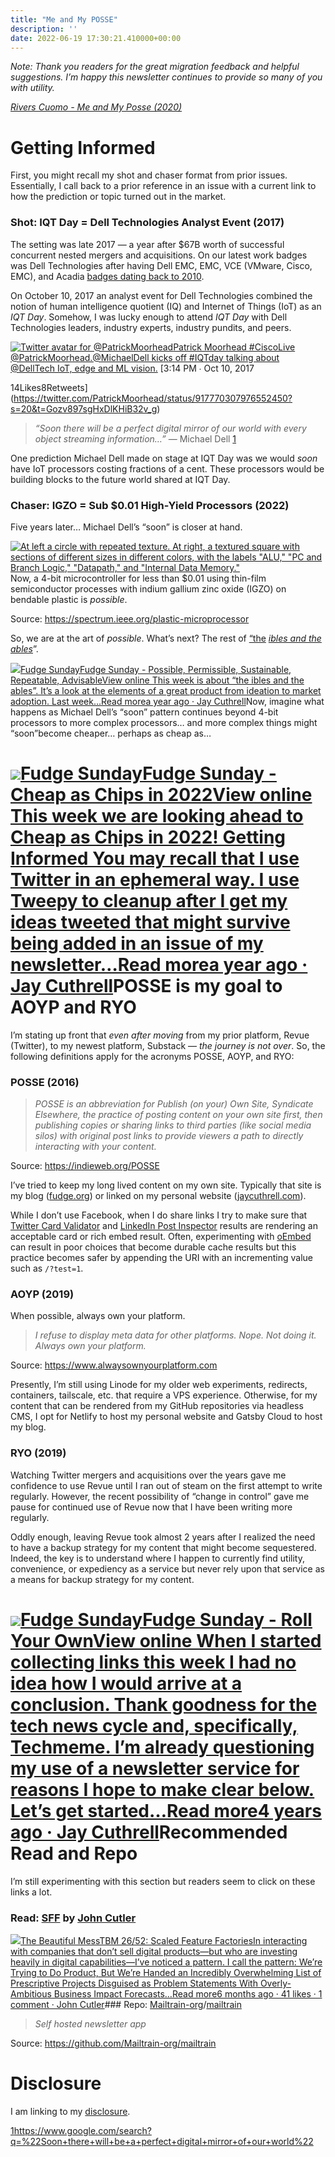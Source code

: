 ```yaml
---
title: "Me and My POSSE"
description: ''
date: 2022-06-19 17:30:21.410000+00:00
---
```


*Note: Thank you readers for the great migration feedback and helpful suggestions. I’m happy this newsletter continues to provide so many of you with utility.*

*[Rivers Cuomo - Me and My Posse (2020)](https://youtu.be/uPAzNXk59P8)*

Getting Informed
================

First, you might recall my shot and chaser format from prior issues. Essentially, I call back to a prior reference in an issue with a current link to how the prediction or topic turned out in the market.

### Shot: IQT Day = Dell Technologies Analyst Event (2017)

The setting was late 2017 — a year after $67B worth of successful concurrent nested mergers and acquisitions. On our latest work badges was Dell Technologies after having Dell EMC, EMC, VCE (VMware, Cisco, EMC), and Acadia [badges dating back to 2010](https://fudge.org/archive/my-tenth-year-at-dell-technologies/). 

On October 10, 2017 an analyst event for Dell Technologies combined the notion of human intelligence quotient (IQ) and Internet of Things (IoT) as an *IQT Day*. Somehow, I was lucky enough to attend *IQT Day* with Dell Technologies leaders, industry experts, industry pundits, and peers.

[![Twitter avatar for @PatrickMoorhead](https://cuthrell.com/favicon.png)Patrick Moorhead #CiscoLive @PatrickMoorhead.@MichaelDell kicks off #IQTday talking about @DellTech IoT, edge and ML vision.](https://twitter.com/PatrickMoorhead/status/917770307976552450?s=20&t=Gozv897sgHxDlKHiB32v_g) [3:14 PM ∙ Oct 10, 2017


14Likes8Retweets](https://twitter.com/PatrickMoorhead/status/917770307976552450?s=20&t=Gozv897sgHxDlKHiB32v_g)
> *“Soon there will be a perfect digital mirror of our world with every object streaming information…”* — Michael Dell [1](#footnote-1)
> 
> 

One prediction Michael Dell made on stage at IQT Day was we would *soon* have IoT processors costing fractions of a cent. These processors would be building blocks to the future world shared at IQT Day.

### Chaser: IGZO = Sub $0.01 High-Yield Processors (2022)

Five years later… Michael Dell’s “soon” is closer at hand.

[![At left a circle with repeated texture. At right, a textured square with sections of different sizes in different colors, with the labels "ALU," "PC and Branch Logic," "Datapath," and "Internal Data Memory."](https://cuthrell.com/favicon.png "At left a circle with repeated texture. At right, a textured square with sections of different sizes in different colors, with the labels \"ALU,\" \"PC and Branch Logic,\" \"Datapath,\" and \"Internal Data Memory.\"")](https://cuthrell.com/favicon.png)Now, a 4-bit microcontroller for less than $0.01 using thin-film semiconductor processes with indium gallium zinc oxide (IGZO) on bendable plastic is *possible*. 

Source: <https://spectrum.ieee.org/plastic-microprocessor>

So, we are at the art of *possible*. What’s next? The rest of [“the](https://sunday.fudge.org/p/fudge-sunday-possible-permissible-sustainable-repeatable-advisable-732793) *[ibles and the ables](https://sunday.fudge.org/p/fudge-sunday-possible-permissible-sustainable-repeatable-advisable-732793)*”.

[![](https://cuthrell.com/favicon.png)Fudge SundayFudge Sunday - Possible, Permissible, Sustainable, Repeatable, AdvisableView online This week is about “the ibles and the ables”. It’s a look at the elements of a great product from ideation to market adoption. Last week…Read morea year ago · Jay Cuthrell](https://sunday.fudge.org/p/fudge-sunday-possible-permissible-sustainable-repeatable-advisable-732793?utm_source=substack&utm_campaign=post_embed&utm_medium=web)Now, imagine what happens as Michael Dell’s “soon” pattern continues beyond 4-bit processors to more complex processors… and more complex things might “soon”become cheaper… perhaps as cheap as… 

[![](https://cuthrell.com/favicon.png)Fudge SundayFudge Sunday - Cheap as Chips in 2022View online This week we are looking ahead to Cheap as Chips in 2022! Getting Informed You may recall that I use Twitter in an ephemeral way. I use Tweepy to cleanup after I get my ideas tweeted that might survive being added in an issue of my newsletter…Read morea year ago · Jay Cuthrell](https://sunday.fudge.org/p/fudge-sunday-cheap-as-chips-in-2022-946008?utm_source=substack&utm_campaign=post_embed&utm_medium=web)POSSE is my goal to AOYP and RYO
================================

I’m stating up front that *even after moving* from my prior platform, Revue (Twitter), to my newest platform, Substack — *the journey is not over*. So, the following definitions apply for the acronyms POSSE, AOYP, and RYO:

### POSSE (2016)


> *POSSE is an abbreviation for Publish (on your) Own Site, Syndicate Elsewhere, the practice of posting content on your own site first, then publishing copies or sharing links to third parties (like social media silos) with original post links to provide viewers a path to directly interacting with your content.*
> 
> 

Source: <https://indieweb.org/POSSE>

I’ve tried to keep my long lived content on my own site. Typically that site is my blog ([fudge.org](https://fudge.org)) or linked on my personal website ([jaycuthrell.com](https://jaycuthrell.com)). 

While I don’t use Facebook, when I do share links I try to make sure that [Twitter Card Validator](https://cards-dev.twitter.com/validator) and [LinkedIn Post Inspector](https://www.linkedin.com/post-inspector/) results are rendering an acceptable card or rich embed result. Often, experimenting with [oEmbed](https://oembed.com) can result in poor choices that become durable cache results but this practice becomes safer by appending the URI with an incrementing value such as `/?test=1`. 

### AOYP (2019)

When possible, always own your platform.


> *I refuse to display meta data for other platforms. Nope. Not doing it. Always own your platform.*
> 
> 

Source: <https://www.alwaysownyourplatform.com>

Presently, I’m still using Linode for my older web experiments, redirects, containers, tailscale, etc. that require a VPS experience. Otherwise, for my content that can be rendered from my GitHub repositories via headless CMS, I opt for Netlify to host my personal website and Gatsby Cloud to host my blog.

### RYO (2019)

Watching Twitter mergers and acquisitions over the years gave me confidence to use Revue until I ran out of steam on the first attempt to write regularly. However, the recent possibility of “change in control” gave me pause for continued use of Revue now that I have been writing more regularly. 

Oddly enough, leaving Revue took almost 2 years after I realized the need to have a backup strategy for my content that might become sequestered. Indeed, the key is to understand where I happen to currently find utility, convenience, or expediency as a service but never rely upon that service as a means for backup strategy for my content.

[![](https://cuthrell.com/favicon.png)Fudge SundayFudge Sunday - Roll Your OwnView online When I started collecting links this week I had no idea how I would arrive at a conclusion. Thank goodness for the tech news cycle and, specifically, Techmeme. I’m already questioning my use of a newsletter service for reasons I hope to make clear below. Let’s get started…Read more4 years ago · Jay Cuthrell](https://sunday.fudge.org/p/fudge-sunday-roll-your-own-170346?utm_source=substack&utm_campaign=post_embed&utm_medium=web)Recommended Read and Repo
=========================

I’m still experimenting with this section but readers seem to click on these links a lot.

### Read: [SFF](https://cutlefish.substack.com/p/tbm-2652-scaled-feature-factories) by [John Cutler](https://substack.com/profile/5656342-john-cutler)

[![](https://cuthrell.com/favicon.png)The Beautiful MessTBM 26/52: Scaled Feature FactoriesIn interacting with companies that don’t sell digital products—but who are investing heavily in digital capabilities—I’ve noticed a pattern. I call the pattern: We’re Trying to Do Product, But We’re Handed an Incredibly Overwhelming List of Prescriptive Projects Disguised as Problem Statements With Overly-Ambitious Business Impact Forecasts…Read more6 months ago · 41 likes · 1 comment · John Cutler](https://cutlefish.substack.com/p/tbm-2652-scaled-feature-factories?utm_source=substack&utm_campaign=post_embed&utm_medium=web)### Repo: [Mailtrain-org](https://github.com/Mailtrain-org)/[mailtrain](https://github.com/Mailtrain-org/mailtrain)


> *Self hosted newsletter app*
> 
> 

Source: <https://github.com/Mailtrain-org/mailtrain>

**Disclosure**
==============

I am linking to my [disclosure](https://jaycuthrell.com/disclosure/?utm_campaign=Fudge%20Sunday&utm_medium=email&utm_source=Revue%20newsletter).

[1](#footnote-anchor-1)<https://www.google.com/search?q=%22Soon+there+will+be+a+perfect+digital+mirror+of+our+world%22>

